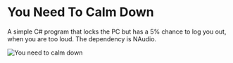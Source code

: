 # You Need To Calm Down

A simple C# program that locks the PC but has a 5% chance to log you out, when you are too loud.
The dependency is NAudio.

![You need to calm down](https://c.tenor.com/KxBXKH6d2KAAAAAC/taylor-swift-you-need-to-calm-down.gif)
